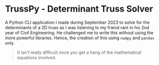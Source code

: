 # TrussPy - Determinant Truss Solver
A Python CLI application I made during September 2023 to solve for the determinants of a 2D truss as I was listening to my friend rant in his 2nd year of Civil Engineering. He challenged me to write this without using the more powerful libraries. Hence, the creation of this using `numpy` and `pandas` only.

> It isn't really difficult once you get a hang of the mathematical equations involved.
